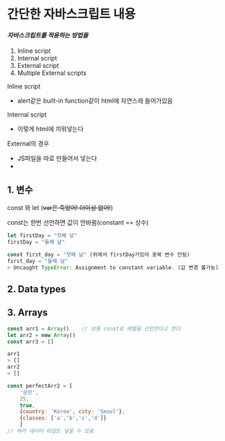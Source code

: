 # 간단한 자바스크립트 내용

#### *자바스크립트를 적용하는 방법들*

1. Inline script
2. Internal script
3. External script
4. Multiple External scripts

Inline script
- alert같은 built-in function같이 html에 자연스레 들어가있음

Internal script
- <script>자바스크립트 내용</script> 이렇게 html에 끼워넣는다

External의 경우
- JS파일을 따로 만들어서 넣는다
- <script src="자바스크립트 파일 경로"></script>

## 1. 변수

const 와 let (~~var은 죽었어! 더이상 없어!~~)

const는 한번 선언하면 값이 안바뀜(constant == 상수)

```js
let firstDay = "첫째 날"
firstDay = "둘째 날"

const first_day = "첫째 날" (위에서 firstDay가있어 중복 변수 안됨)
first_day = "둘째 날"
> Uncaught TypeError: Assignment to constant variable. (값 변경 불가능)
```

## 2. Data types

## 3. Arrays

```js
const arr1 = Array()	// 보통 const로 배열을 선언한다고 한다
let arr2 = new Array()
const arr3 = []

arr1
> []
arr2
> []
```

```js
const perfectArr2 = [
    '승민',
    25,
    true,
    {country: 'Korea', city: 'Seoul'},
    {classes: ['a','b','c','d']}
    ]
// 여러 데이터 타입도 넣을 수 있음
```

